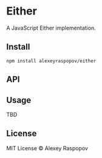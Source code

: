 # Either

A JavaScript Either implementation.

## Install

	npm install alexeyraspopov/either

## API

## Usage

TBD

## License

MIT License &copy; Alexey Raspopov